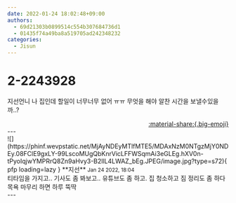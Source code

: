 ```yaml
---
date: 2022-01-24 18:02:48+09:00
authors:
  - 69d21303b0899514c554b307684736d1
  - 01435f74a49ba8a519705ad242348232
categories:
  - Jisun
---
```


# 2-2243928

<div class="post-container" markdown="1">
<div class="content-container md-sidebar__scrollwrap" markdown="1">

지선언니 나 집인데 할일이 너무너무 없어 ㅠㅠ 무엇을 해야 알찬 시간을 보낼수있을까..?

</div>
</div>

<div style="text-align: right;" markdown="1">
<a href="https://weverse.io/fromis9/fanpost/2-2243928" style="text-align: right;">:material-share:{.big-emoji}</a>
</div>
---

<div class="comments-container md-sidebar__scrollwrap" markdown="1">
<div class="comment" markdown="1">
<div class='id-container' markdown="1">
![](https://phinf.wevpstatic.net/MjAyNDEyMTlfMTE5/MDAxNzM0NTgzMjY0NDEy.08FClE9gxLY-99LscoMUgQbKnrVicLFFWSqmAi3eGLEg.hXV0n-tPyoIqjwYMPRrQ8Zn9aHvy3-B2llL4LWAZ_bEg.JPEG/image.jpg?type=s72){ pfp loading=lazy }
**<span class="artist">지선</span>** <small>Jan 24 2022, 18:04</small><br>
</div>
<div class='comment-body' markdown="1">
티타임을 가지고.. 기사도 좀 봐보고.. 유튜브도 좀 하고. 집 청소하고 짐 정리도 좀 하다 목욕 마무리 하면 하루 뚝딱
</div>
</div>
</div>
---
